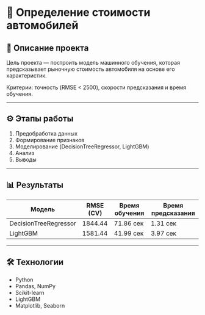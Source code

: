 # 🚗 Определение стоимости автомобилей

## 📌 Описание проекта  
Цель проекта — построить модель машинного обучения, которая предсказывает рыночную стоимость автомобиля на основе его характеристик.  

Критерии: точность (RMSE < 2500), скорости предсказания и время обучения.

---

## ⚙️ Этапы работы
1. Предобработка данных   
2. Формирование признаков  
3. Моделирование (DecisionTreeRegressor, LightGBM)
4. Анализ
5. Выводы

---

## 📊 Результаты  
| Модель                  | RMSE (CV) | Время обучения | Время предсказания |
|--------------------------|-----------|----------------|---------------------|
| DecisionTreeRegressor   | 1844.44   | 71.86 сек      | 1.31 сек           |
| LightGBM                | 1581.44   | 41.99 сек      | 3.97 сек           |

---

## 🛠 Технологии  
- Python  
- Pandas, NumPy  
- Scikit-learn  
- LightGBM  
- Matplotlib, Seaborn  
